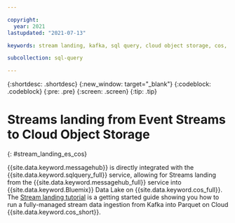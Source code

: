 ```yaml
---

copyright:
  year: 2021
lastupdated: "2021-07-13"

keywords: stream landing, kafka, sql query, cloud object storage, cos, data lake

subcollection: sql-query

---
```


{:shortdesc: .shortdesc}
{:new_window: target="_blank"}
{:codeblock: .codeblock}
{:pre: .pre}
{:screen: .screen}
{:tip: .tip}



# Streams landing from Event Streams to Cloud Object Storage
{: #stream_landing_es_cos}

{{site.data.keyword.messagehub}} is directly integrated with the {{site.data.keyword.sqlquery_full}} service, allowing for Streams landing from the {{site.data.keyword.messagehub_full}} service into {{site.data.keyword.Bluemix}} Data Lake on  {{site.data.keyword.cos_full}}. <br>
The [Stream landing tutorial](https://www.ibm.com/cloud/blog/stream-landing-from-event-streams-kafka-service-to-ibm-cloud-data-lake-on-object-storage) is a getting started guide showing you how to run a fully-managed stream data ingestion from Kafka into Parquet on Cloud {{site.data.keyword.cos_short}}.


